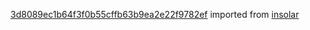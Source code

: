 [3d8089ec1b64f3f0b55cffb63b9ea2e22f9782ef](https://github.com/insolar/insolar/commit/3d8089ec1b64f3f0b55cffb63b9ea2e22f9782ef) imported from [insolar](https://github.com/insolar/insolar)
